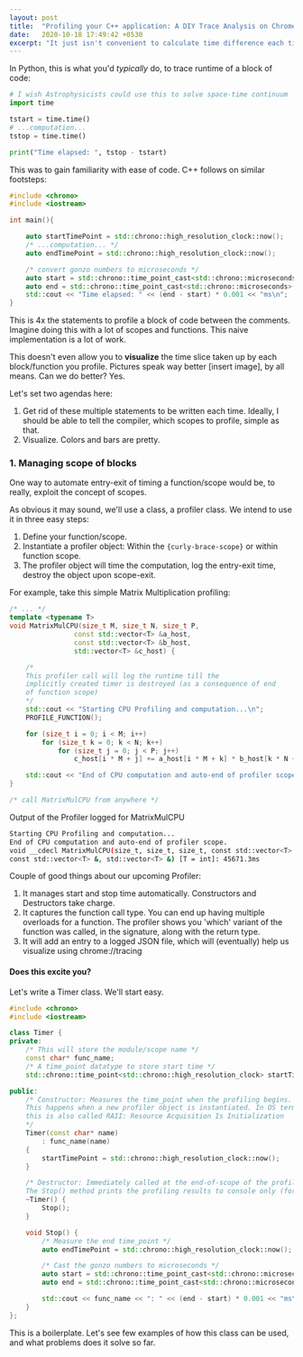 ```yaml
---
layout: post
title:  "Profiling your C++ application: A DIY Trace Analysis on Chrome"
date:   2020-10-18 17:49:42 +0530
excerpt: "It just isn't convenient to calculate time difference each time I want to profile a block of code. I write a small profiler whose results can be visualized on Google Chrome."
---
```


In Python, this is what you'd *typically* do, to trace runtime of a block of code:

```python
# I wish Astrophysicists could use this to solve space-time continuum
import time

tstart = time.time()
# ...computation...
tstop = time.time()

print("Time elapsed: ", tstop - tstart)
```

This was to gain familiarity with ease of code. C++ follows on similar footsteps:

```cpp
#include <chrono>
#include <iostream>

int main(){

    auto startTimePoint = std::chrono::high_resolution_clock::now();
    /* ...computation... */
    auto endTimePoint = std::chrono::high_resolution_clock::now();

    /* convert gonzo numbers to microseconds */
    auto start = std::chrono::time_point_cast<std::chrono::microseconds>(startTimePoint).time_since_epoch().count();
    auto end = std::chrono::time_point_cast<std::chrono::microseconds>(endTimePoint).time_since_epoch().count();
    std::cout << "Time elapsed: " << (end - start) * 0.001 << "ms\n";
}
```

This is 4x the statements to profile a block of code between the comments. Imagine doing this with a lot of scopes and functions. This naive implementation is a lot of work.

This doesn't even allow you to **visualize** the time slice taken up by each block/function you profile. Pictures speak way better [insert image], by all means.  Can we do better? Yes.

Let's set two agendas here:
1. Get rid of these multiple statements to be written each time. Ideally, I should be able to tell the compiler, which scopes to profile, simple as that.
2. Visualize. Colors and bars are pretty.

### 1. Managing scope of blocks

One way to automate entry-exit of timing a function/scope would be, to really, exploit the concept of scopes.

As obvious it may sound, we'll use a class, a profiler class. We intend to use it in three easy steps:

1. Define your function/scope.
2. Instantiate a profiler object: Within the `{curly-brace-scope}` or within function scope.
3. The profiler object will time the computation, log the entry-exit time, destroy the object upon scope-exit.

For example, take this simple Matrix Multiplication profiling:

```cpp
/* ... */
template <typename T>
void MatrixMulCPU(size_t M, size_t N, size_t P,
				const std::vector<T> &a_host,
				const std::vector<T> &b_host,
				std::vector<T> &c_host) {

    /*
    This profiler call will log the runtime till the
    implicitly created timer is destroyed (as a consequence of end
    of function scope)
    */
    std::cout << "Starting CPU Profiling and computation...\n";
    PROFILE_FUNCTION();

    for (size_t i = 0; i < M; i++)
        for (size_t k = 0; k < N; k++)
            for (size_t j = 0; j < P; j++)
                c_host[i * M + j] += a_host[i * M + k] * b_host[k * N + j];

    std::cout << "End of CPU computation and auto-end of profiler scope.\n";
}

/* call MatrixMulCPU from anywhere */
```
 Output of the Profiler logged for MatrixMulCPU
```bash
Starting CPU Profiling and computation...
End of CPU computation and auto-end of profiler scope.
void __cdecl MatrixMulCPU(size_t, size_t, size_t, const std::vector<T> &
const std::vector<T> &, std::vector<T> &) [T = int]: 45671.3ms
```

Couple of good things about our upcoming Profiler:
1. It manages start and stop time automatically. Constructors and Destructors take charge.
2. It captures the function call type. You can end up having multiple overloads for a function. The profiler shows you 'which' variant of the function was called, in the signature, along with the return type.
3. It will add an entry to a logged JSON file, which will (eventually) help us visualize using chrome://tracing

#### Does this excite you?
Let's write a Timer class. We'll start easy.

```cpp
#include <chrono>
#include <iostream>

class Timer {
private:
    /* This will store the module/scope name */
    const char* func_name;
    /* A time_point datatype to store start time */
    std::chrono::time_point<std::chrono::high_resolution_clock> startTimePoint;

public:
    /* Constructor: Measures the time_point when the profiling begins.
    This happens when a new profiler object is instantiated. In OS terminology,
    this is also called RAII: Resource Acquisition Is Initialization
    */
    Timer(const char* name)
        : func_name(name)
    {
        startTimePoint = std::chrono::high_resolution_clock::now();
    }

    /* Destructor: Immediately called at the end-of-scope of the profiler object.
    The Stop() method prints the profiling results to console only (for now) */
    ~Timer() {
        Stop();
    }

    void Stop() {
        /* Measure the end time_point */
        auto endTimePoint = std::chrono::high_resolution_clock::now();

        /* Cast the gonzo numbers to microseconds */
        auto start = std::chrono::time_point_cast<std::chrono::microseconds>(startTimePoint).time_since_epoch().count();
        auto end = std::chrono::time_point_cast<std::chrono::microseconds>(endTimePoint).time_since_epoch().count();

        std::cout << func_name << ": " << (end - start) * 0.001 << "ms\n";
    }
};
```

This is a boilerplate. Let's see few examples of how this class can be used, and what problems does it solve so far.